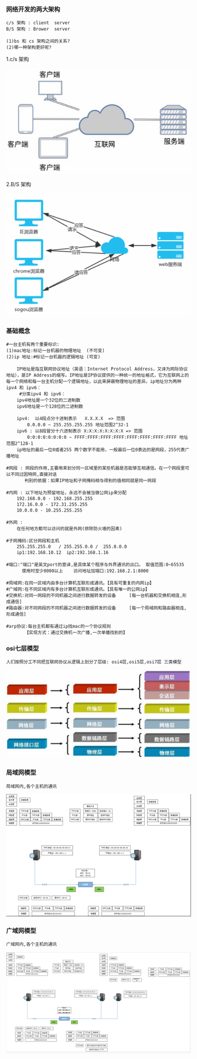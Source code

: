 ### 网络开发的两大架构
```
c/s 架构 : client  server
B/S 架构 : Brower  server

(1)bs 和 cs 架构之间的关系?
(2)哪一种架构更好呢?
```
1.c/s 架构

![1555372055442](assets/1555372055442.png)

2.B/S 架构

![1555372108386](assets/1555372108386.png)

### 基础概念

```
#一台主机有两个重要标识:
(1)mac地址:标记一台机器的物理地址  (不可变)
(2)ip 地址:#标记一台机器的逻辑地址 (可变)

	IP地址是指互联网协议地址（英语：Internet Protocol Address，又译为网际协议地址），是IP Address的缩写。IP地址是IP协议提供的一种统一的地址格式，它为互联网上的每一个网络和每一台主机分配一个逻辑地址，以此来屏蔽物理地址的差异。ip地址分为两种 ipv4 和 ipv6：
	 #分类ipv4 和 ipv6：	
	ipv4地址是一个32位的二进制数
	ipv6地址是一个128位的二进制数
    
    ipv4:  以4段点分十进制表示   X.X.X.X  => 范围
        0.0.0.0 ~ 255.255.255.255 地址范围2^32-1
    ipv6 : 以8段冒分十六进制表示 X:X:X:X:X:X:X:X => 范围
        0:0:0:0:0:0:0:0 ~ FFFF:FFFF:FFFF:FFFF:FFFF:FFFF:FFFF:FFFF 地址范围2^128-1
    ip地址的最后一位0或者255 两个数字不能用，一般最后一位0表达的是网段，255代表广播地址

#网段 : 网段的作用,主要用来划分同一区域里的某些机器是否能够互相通信。在一个网段里可以不同过因特网,直接对话
       判别的依据：如果IP地址和子网掩码相与得到的值相同就是同一网段	   
	   
#内网 : 以下地址为预留地址，永远不会被当做公网ip来分配
    192.168.0.0 - 192.168.255.255
    172.16.0.0 - 172.31.255.255
    10.0.0.0 - 10.255.255.255
    
#外网 :
	在任何地方都可以访问的就是外网(排除防火墙的因素)
	
#子网掩码:区分网段和主机
	255.255.255.0   / 255.255.0.0 /  255.0.0.0
	ip1:192.168.10.12  ip2:192.168.1.16
	
#端口:"端口"是英文port的意译,是具体某个程序与外界通讯的出口。 取值范围:0~65535 
      使用时至少8000以上    访问地址加端口:192.168.2.1:8000
      
#局域网:在同一区域内由多台计算机互联形成通讯。【具有可重复的内网ip】
#广域网:在不同区域内有多台计算机互联形成通讯。【具有唯一的公网ip】
#交换机:对同一网段的不同机器之间进行数据转发的设备     [每一台机器和交换机相连,形成通信]
#路由器:对不同网段的不同机器之间进行数据转发的设备     [每一个局域网和路由器相连,形成通信]

#arp协议:每台主机都有通过ip找mac的一个协议规则 
       【实现方式：通过交换机一次广播,一次单播找到的】
```
### osi七层模型
```
人们按照分工不同把互联网协议从逻辑上划分了层级: osi4层,osi5层,osi7层 三类模型
```

![1555372355580](assets/1555372355580.png)

### 局域网模型
```
局域网内,各个主机的通讯
```
![1555374519652](assets/1555374519652.png)

### 广域网模型
```
广域网内,各个主机的通讯
```
![1555374663853](assets/1555374663853.png)